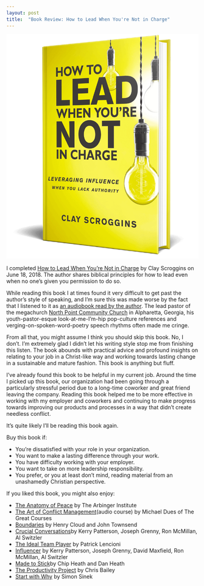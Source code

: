 ```yaml
---
layout: post
title:  "Book Review: How to Lead When You're Not in Charge"
---
```


<img src="/images/resized/800/how-to-lead.png" alt="How to Lead When You're Not in Charge">

I completed [How to Lead When You’re Not in Charge](https://www.goodreads.com/book/show/33098700-how-to-lead-when-you-re-not-in-charge?from_search=true) 
by Clay Scroggins on June 18, 2018. The author shares biblical principles for how to lead even when no one’s given you 
permission to do so.

While reading this book I at times found it very difficult to get past the author’s style of speaking, and I’m sure this 
was made worse by the fact that I listened to it as [an audiobook read by the author](https://www.audible.com/pd/Business/How-to-Lead-When-Youre-Not-in-Charge-Audiobook/B01NBWW2H5). The lead pastor of the megachurch 
[North Point Community Church](https://en.wikipedia.org/wiki/North_Point_Community_Church) in Alpharetta, Georgia, his 
youth-pastor-esque look-at-me-I’m-hip pop-culture references and verging-on-spoken-word-poetry speech rhythms often made 
me cringe.

From all that, you might assume I think you should skip this book. No, I don’t. I’m extremely glad I didn’t let his 
writing style stop me from finishing this listen. The book abounds with practical advice and profound insights on 
relating to your job in a Christ-like way and working towards lasting change in a sustainable and mature fashion. This 
book is anything but fluff.

I’ve already found this book to be helpful in my current job. Around the time I picked up this book, our organization 
had been going through a particularly stressful period due to a long-time coworker and great friend leaving the company. 
Reading this book helped me to be more effective in working with my employer and coworkers and continuing to make 
progress towards improving our products and processes in a way that didn’t create needless conflict.

It’s quite likely I’ll be reading this book again.

Buy this book if:

- You’re dissatisfied with your role in your organization. 
- You want to make a lasting difference through your work. 
- You have difficulty working with your employer. 
- You want to take on more leadership responsibility. 
- You prefer, or you at least don’t mind, reading material from an unashamedly Christian perspective. 

If you liked this book, you might also enjoy:

- [The Anatomy of Peace](https://www.goodreads.com/book/show/45852.The_Anatomy_of_Peace) by The Arbinger Institute 
- [The Art of Conflict Management](https://www.audible.com/pd/Self-Development/The-Art-of-Conflict-Management-Achieving-Solutions-for-Life-Work-and-Beyond-Audiobook/B00DIEGPTA)(audio course) by Michael Dues of The Great Courses 
- [Boundaries](https://www.goodreads.com/book/show/944267.Boundaries) by Henry Cloud and John Townsend 
- [Crucial Conversations](https://www.goodreads.com/book/show/15014.Crucial_Conversations?ac=1&from_search=true)by Kerry Patterson, Joseph Grenny, Ron McMillan, Al Switzler 
- [The Ideal Team Player](https://www.goodreads.com/book/show/28930640-the-ideal-team-player) by Patrick Lencioni 
- [Influencer](https://www.goodreads.com/book/show/914211.Influencer_) by  Kerry Patterson, Joseph Grenny, David Maxfield, Ron McMillan, Al Switzler 
- [Made to Stick](https://www.goodreads.com/book/show/69242.Made_to_Stick)by Chip Heath and Dan Heath 
- [The Productivity Project](https://www.goodreads.com/book/show/25733994-the-productivity-project) by Chris Bailey 
- [Start with Why](https://www.goodreads.com/book/show/7108725-start-with-why) by Simon Sinek